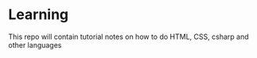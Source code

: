 # Learning
This repo will contain tutorial notes on how to do HTML, CSS, csharp and other languages
